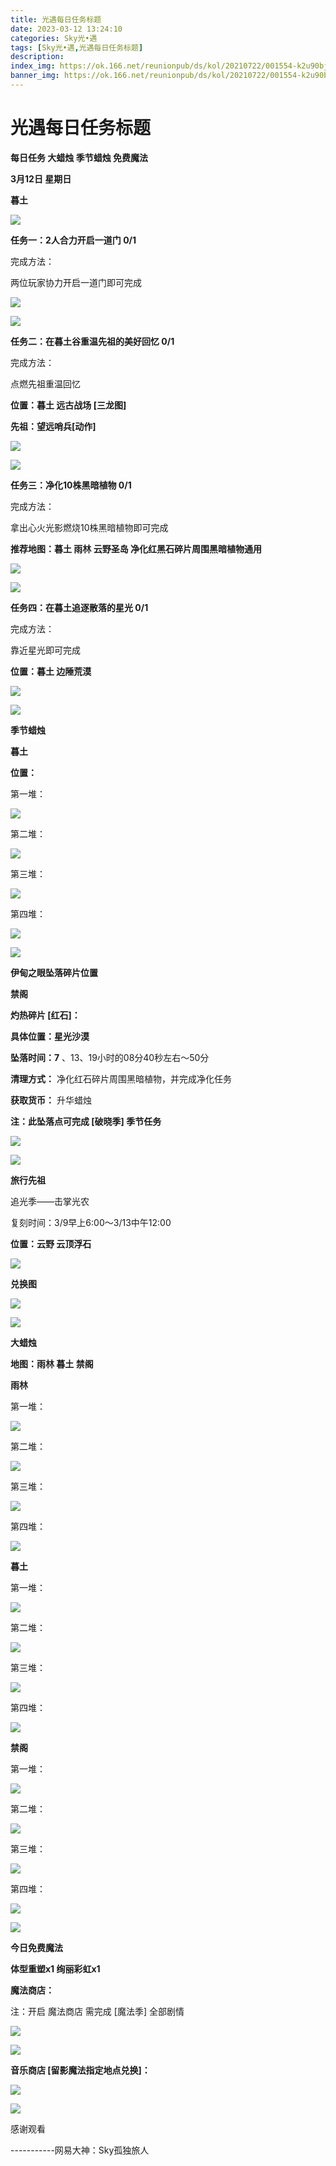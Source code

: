 ```yaml
---
title: 光遇每日任务标题
date: 2023-03-12 13:24:10
categories: Sky光•遇
tags: [Sky光•遇,光遇每日任务标题]
description: 
index_img: https://ok.166.net/reunionpub/ds/kol/20210722/001554-k2u90bj7ay.png?imageView&thumbnail=600x0&type=jpg
banner_img: https://ok.166.net/reunionpub/ds/kol/20210722/001554-k2u90bj7ay.png?imageView&thumbnail=600x0&type=jpg
---
```

# 光遇每日任务标题
**每日任务 大蜡烛 季节蜡烛 免费魔法**

 **3月12日 星期日**

 **暮土**

![](https://img.166.net/reunionpub/ds/kol/20230312/002219-cjeytd5ska.jpg)

 **任务一：2人合力开启一道门 0/1**

完成方法：

两位玩家协力开启一道门即可完成

![](https://img.166.net/reunionpub/ds/kol/20230312/000913-brmewnv8go.jpg)

![](https://img.166.net/reunionpub/ds/kol/20230312/000923-s9q8ruecm3.jpg)

 **任务二：在暮土谷重温先祖的美好回忆 0/1**

完成方法：

点燃先祖重温回忆

 **位置：暮土 远古战场 [三龙图]**

 **先祖：望远哨兵[动作]**

![](https://img.166.net/reunionpub/ds/kol/20230312/001016-d6irfs732o.jpeg)

![](https://img.166.net/reunionpub/ds/kol/20230312/001023-zpn0jcyg7v.jpeg)

 **任务三：净化10株黑暗植物 0/1**

完成方法：

拿出心火光影燃烧10株黑暗植物即可完成

 **推荐地图：暮土 雨林 云野圣岛   净化红黑石碎片周围黑暗植物通用**

![](https://img.166.net/reunionpub/ds/kol/20230312/001051-tyqen38o0h.jpeg)

![](https://img.166.net/reunionpub/ds/kol/20230312/001101-sm7j8sqiyc.jpeg)

 **任务四：在暮土追逐散落的星光 0/1**

完成方法：

靠近星光即可完成

 **位置：暮土 边陲荒漠**

![](https://img.166.net/reunionpub/ds/kol/20230312/001133-fnh1jsaqe5.jpeg)

![](https://img.166.net/reunionpub/ds/kol/20221018/100256-wzutnocka0.png)

 **季节蜡烛**

 **暮土**

 **位置：**

第一堆：

![](https://img.166.net/reunionpub/ds/kol/20230312/001428-6g90j1szvs.jpeg)

第二堆：

![](https://img.166.net/reunionpub/ds/kol/20230312/001438-7i0er3wyhp.jpeg)

第三堆：

![](https://img.166.net/reunionpub/ds/kol/20230312/001446-eqrp8mo9g0.jpeg)

第四堆：

![](https://img.166.net/reunionpub/ds/kol/20230312/001452-7wbe9sk80d.jpeg)

![](https://img.166.net/reunionpub/ds/kol/20221130/005912-5mvshq9nf3.png)

 **伊甸之眼坠落碎片位置**

 **禁阁**

 **灼热碎片 [红石]：**

 **具体位置：星光沙漠**

 **坠落时间：7** 、13、19小时的08分40秒左右～50分

 **清理方式：** 净化红石碎片周围黑暗植物，并完成净化任务

 **获取货币：** 升华蜡烛

 **注：此坠落点可完成  [破晓季] 季节任务**

![](https://img.166.net/reunionpub/ds/kol/20230312/001611-t5r4i79sgp.jpeg)

![](https://img.166.net/reunionpub/ds/kol/20221018/100256-wzutnocka0.png)

 **旅行先祖**

追光季——击掌光农

复刻时间：3/9早上6:00～3/13中午12:00

 **位置：云野 云顶浮石**

![](https://img.166.net/reunionpub/ds/kol/20230309/003029-ewfpcm4dja.jpg)

 **兑换图**

![](https://img.166.net/reunionpub/ds/kol/20230309/130243-1na8pzkems.jpg)

![](https://img.166.net/reunionpub/ds/kol/20221018/100256-wzutnocka0.png)

 **大蜡烛**

 **地图：雨林 暮土 禁阁**

 **雨林**

第一堆：

![](https://img.166.net/reunionpub/ds/kol/20230312/001706-vjofwg3s2a.jpeg)

第二堆：

![](https://img.166.net/reunionpub/ds/kol/20230312/001715-v83bgm21rw.jpeg)

第三堆：

![](https://img.166.net/reunionpub/ds/kol/20230312/001725-l80omi2qv7.jpeg)

第四堆：

![](https://img.166.net/reunionpub/ds/kol/20230312/001732-q53g46teb8.jpeg)

 **暮土**

第一堆：

![](https://img.166.net/reunionpub/ds/kol/20230312/001755-2crfephayl.jpeg)

第二堆：

![](https://img.166.net/reunionpub/ds/kol/20230312/001803-01ogwytpcq.jpeg)

第三堆：

![](https://img.166.net/reunionpub/ds/kol/20230312/001809-seqa8z1jom.jpeg)

第四堆：

![](https://img.166.net/reunionpub/ds/kol/20230312/001815-bz85k3snvw.jpeg)

 **禁阁**

第一堆：

![](https://img.166.net/reunionpub/ds/kol/20230312/001949-oy0lsehri4.jpeg)

第二堆：

![](https://img.166.net/reunionpub/ds/kol/20230312/001958-3qpvz9rteo.jpeg)

第三堆：

![](https://img.166.net/reunionpub/ds/kol/20230312/002006-1av9oy3t5q.jpeg)

第四堆：

![](https://img.166.net/reunionpub/ds/kol/20230312/002014-2ldis7nm5a.jpeg)

![](https://img.166.net/reunionpub/ds/kol/20221018/100256-wzutnocka0.png)

 **今日免费魔法**

 **体型重塑x1 绚丽彩虹x1**

 **魔法商店：**

注：开启 魔法商店 需完成 [魔法季] 全部剧情

![](https://img.166.net/reunionpub/ds/kol/20221018/100559-oibznvdtus.png)

![](https://img.166.net/reunionpub/ds/kol/20230312/001845-ezcd4il2j8.jpeg)

 **音乐商店 [留影魔法指定地点兑换]：**

![](https://img.166.net/reunionpub/ds/kol/20230310/235443-r2pvcna0yw.jpeg)

 **![](https://img.166.net/reunionpub/ds/kol/20221018/100256-wzutnocka0.png)**

感谢观看

\-----------网易大神：Sky孤独旅人

